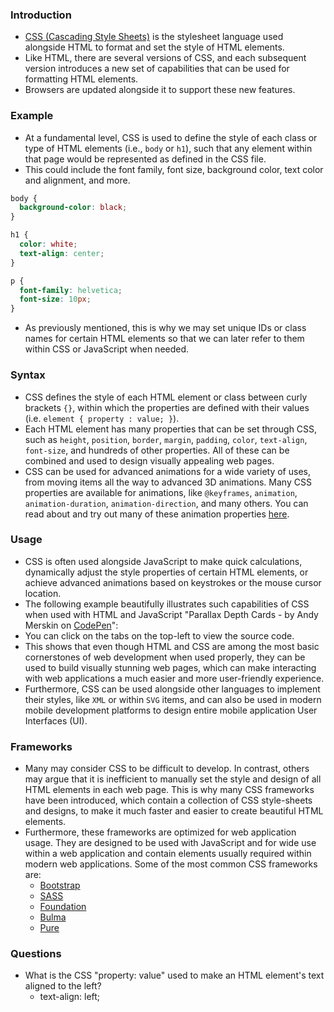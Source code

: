 ### Introduction
- [CSS (Cascading Style Sheets)](https://www.w3.org/Style/CSS/Overview.en.html) is the stylesheet language used alongside HTML to format and set the style of HTML elements. 
- Like HTML, there are several versions of CSS, and each subsequent version introduces a new set of capabilities that can be used for formatting HTML elements.
- Browsers are updated alongside it to support these new features.



### Example
- At a fundamental level, CSS is used to define the style of each class or type of HTML elements (i.e., `body` or `h1`), such that any element within that page would be represented as defined in the CSS file. 
- This could include the font family, font size, background color, text color and alignment, and more.
```css
body {
  background-color: black;
}

h1 {
  color: white;
  text-align: center;
}

p {
  font-family: helvetica;
  font-size: 10px;
}
```

- As previously mentioned, this is why we may set unique IDs or class names for certain HTML elements so that we can later refer to them within CSS or JavaScript when needed.



### Syntax
- CSS defines the style of each HTML element or class between curly brackets `{}`, within which the properties are defined with their values (i.e. `element { property : value; }`).
- Each HTML element has many properties that can be set through CSS, such as `height`, `position`, `border`, `margin`, `padding`, `color`, `text-align`, `font-size`, and hundreds of other properties. All of these can be combined and used to design visually appealing web pages.
- CSS can be used for advanced animations for a wide variety of uses, from moving items all the way to advanced 3D animations. Many CSS properties are available for animations, like `@keyframes`, `animation`, `animation-duration`, `animation-direction`, and many others. You can read about and try out many of these animation properties [here](https://www.w3schools.com/css/css3_animations.asp).



### Usage
- CSS is often used alongside JavaScript to make quick calculations, dynamically adjust the style properties of certain HTML elements, or achieve advanced animations based on keystrokes or the mouse cursor location.
- The following example beautifully illustrates such capabilities of CSS when used with HTML and JavaScript "Parallax Depth Cards - by Andy Merskin on [CodePen](https://codepen.io/)":
- You can click on the tabs on the top-left to view the source code.
- This shows that even though HTML and CSS are among the most basic cornerstones of web development when used properly, they can be used to build visually stunning web pages, which can make interacting with web applications a much easier and more user-friendly experience.
- Furthermore, CSS can be used alongside other languages to implement their styles, like `XML` or within `SVG` items, and can also be used in modern mobile development platforms to design entire mobile application User Interfaces (UI).



### Frameworks
- Many may consider CSS to be difficult to develop. In contrast, others may argue that it is inefficient to manually set the style and design of all HTML elements in each web page. This is why many CSS frameworks have been introduced, which contain a collection of CSS style-sheets and designs, to make it much faster and easier to create beautiful HTML elements.
- Furthermore, these frameworks are optimized for web application usage. They are designed to be used with JavaScript and for wide use within a web application and contain elements usually required within modern web applications. Some of the most common CSS frameworks are:
	- [Bootstrap](https://www.w3schools.com/bootstrap4/)
	- [SASS](https://sass-lang.com/)
	- [Foundation](https://en.wikipedia.org/wiki/Foundation_\(framework\))
	- [Bulma](https://bulma.io/)
	- [Pure](https://purecss.io/)



### Questions
- What is the CSS "property: value" used to make an HTML element's text aligned to the left?
	- text-align: left;
